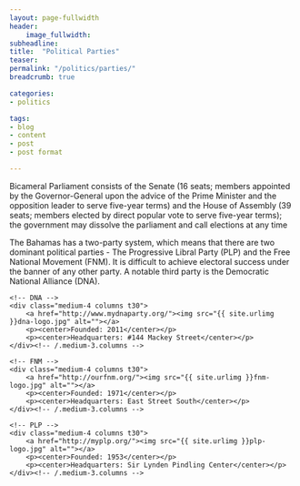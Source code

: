 ```yaml
---
layout: page-fullwidth
header:
    image_fullwidth:
subheadline:
title:  "Political Parties"
teaser: 
permalink: "/politics/parties/"
breadcrumb: true

categories:
- politics

tags:
- blog
- content
- post
- post format

---
```

>
Bicameral Parliament consists of the Senate (16 seats; members appointed by the Governor-General upon the advice of the Prime Minister and the opposition leader to serve five-year terms) and the House of Assembly (39 seats; members elected by direct popular vote to serve five-year terms); the government may dissolve the parliament and call elections at any time

The Bahamas has a two-party system, which means that there are two dominant political parties - The Progressive Libral Party (PLP) and the Free National Movement (FNM). It is difficult to achieve electoral success under the banner of any other party. A notable third party is the Democratic National Alliance (DNA).

<div class="row">

	<!-- DNA -->
	<div class="medium-4 columns t30">
		<a href="http://www.mydnaparty.org/"><img src="{{ site.urlimg }}dna-logo.jpg" alt=""></a>
		<p><center>Founded: 2011</center></p>
		<p><center>Headquarters: #144 Mackey Street</center></p>
	</div><!-- /.medium-3.columns -->

	<!-- FNM -->
	<div class="medium-4 columns t30">
		<a href="http://ourfnm.org/"><img src="{{ site.urlimg }}fnm-logo.jpg" alt=""></a>
		<p><center>Founded: 1971</center></p>
		<p><center>Headquarters: East Street South</center></p>
	</div><!-- /.medium-3.columns -->

	<!-- PLP -->
	<div class="medium-4 columns t30">
		<a href="http://myplp.org/"><img src="{{ site.urlimg }}plp-logo.jpg" alt=""></a>
		<p><center>Founded: 1953</center></p>
		<p><center>Headquarters: Sir Lynden Pindling Center</center></p>
	</div><!-- /.medium-3.columns -->

</div><!-- /.row -->
